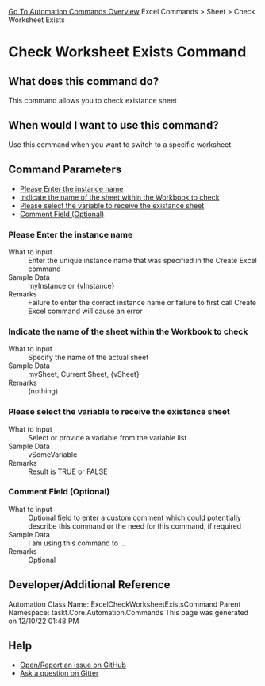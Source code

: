 <!--TITLE: Check Worksheet Exists Command -->
<!-- SUBTITLE: a command in the Excel Commands group. -->
[Go To Automation Commands Overview](/automation-commands.md)
Excel Commands &gt; Sheet &gt; Check Worksheet Exists


# Check Worksheet Exists Command


## What does this command do?
This command allows you to check existance sheet


## When would I want to use this command?
Use this command when you want to switch to a specific worksheet


## Command Parameters
- [Please Enter the instance name](#param_0)
- [Indicate the name of the sheet within the Workbook to check](#param_1)
- [Please select the variable to receive the existance sheet](#param_2)
- [Comment Field (Optional)](#param_3)


<a id="param_0"></a>
### Please Enter the instance name


<dl>
<dt>What to input</dt><dd>Enter the unique instance name that was specified in the Create Excel command</dd>
<dt>Sample Data</dt><dd>myInstance or {vInstance}</dd>
<dt>Remarks</dt><dd>Failure to enter the correct instance name or failure to first call Create Excel command will cause an error</dd>
</dl>




<a id="param_1"></a>
### Indicate the name of the sheet within the Workbook to check


<dl>
<dt>What to input</dt><dd>Specify the name of the actual sheet</dd>
<dt>Sample Data</dt><dd>mySheet, Current Sheet, {vSheet}</dd>
<dt>Remarks</dt><dd>(nothing)</dd>
</dl>




<a id="param_2"></a>
### Please select the variable to receive the existance sheet


<dl>
<dt>What to input</dt><dd>Select or provide a variable from the variable list</dd>
<dt>Sample Data</dt><dd>vSomeVariable</dd>
<dt>Remarks</dt><dd>Result is TRUE or FALSE</dd>
</dl>




<a id="param_3"></a>
### Comment Field (Optional)


<dl>
<dt>What to input</dt><dd>Optional field to enter a custom comment which could potentially describe this command or the need for this command, if required</dd>
<dt>Sample Data</dt><dd>I am using this command to ...</dd>
<dt>Remarks</dt><dd>Optional</dd>
</dl>




## Developer/Additional Reference
Automation Class Name: ExcelCheckWorksheetExistsCommand
Parent Namespace: taskt.Core.Automation.Commands
This page was generated on 12/10/22 01:48 PM


## Help
- [Open/Report an issue on GitHub](https://github.com/rcktrncn/taskt/issues/new)
- [Ask a question on Gitter](https://gitter.im/taskt-rpa/Lobby)

